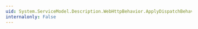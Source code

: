 ```yaml
---
uid: System.ServiceModel.Description.WebHttpBehavior.ApplyDispatchBehavior(System.ServiceModel.Description.ServiceEndpoint,System.ServiceModel.Dispatcher.EndpointDispatcher)
internalonly: False
---
```

